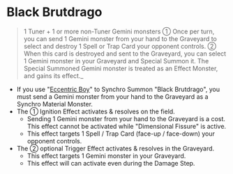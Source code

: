 # Black Brutdrago

> 1 Tuner + 1 or more non-Tuner Gemini monsters
① Once per turn, you can send 1 Gemini monster from your hand to the Graveyard to select and destroy 1 Spell or Trap Card your opponent controls. ② When this card is destroyed and sent to the Graveyard, you can select 1 Gemini monster in your Graveyard and Special Summon it. The Special Summoned Gemini monster is treated as an Effect Monster, and gains its effect._

*   If you use "[Eccentric Boy](https://yugipedia.com/wiki/EccentricBoy)" to Synchro Summon "Black Brutdrago", you must send a Gemini monster from your hand to the Graveyard as a Synchro Material Monster.
*   The ① Ignition Effect activates & resolves on the field.
    *   Sending 1 Gemini monster from your hand to the Graveyard is a cost. This effect cannot be activated while "Dimensional Fissure" is active.
    *   This effect targets 1 Spell / Trap Card (face-up / face-down) your opponent controls.
*   The ② optional Trigger Effect activates & resolves in the Graveyard.
    *   This effect targets 1 Gemini monster in your Graveyard.
    *   This effect will can activate even during the Damage Step.
